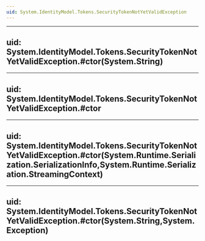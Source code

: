 ```yaml
---
uid: System.IdentityModel.Tokens.SecurityTokenNotYetValidException
---
```


---
uid: System.IdentityModel.Tokens.SecurityTokenNotYetValidException.#ctor(System.String)
---

---
uid: System.IdentityModel.Tokens.SecurityTokenNotYetValidException.#ctor
---

---
uid: System.IdentityModel.Tokens.SecurityTokenNotYetValidException.#ctor(System.Runtime.Serialization.SerializationInfo,System.Runtime.Serialization.StreamingContext)
---

---
uid: System.IdentityModel.Tokens.SecurityTokenNotYetValidException.#ctor(System.String,System.Exception)
---
